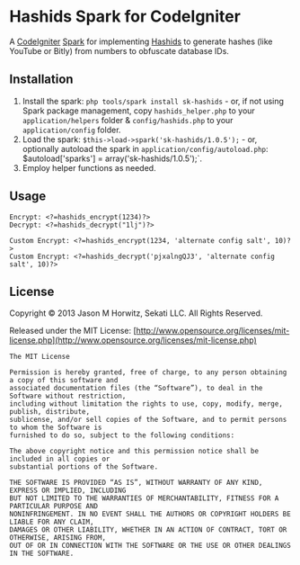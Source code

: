 
Hashids Spark for CodeIgniter
============================

A [CodeIgniter](http://codeigniter.com) [Spark](http://getsparks.org/) for implementing [Hashids](http://www.hashids.org) to generate hashes (like YouTube or Bitly) from numbers to obfuscate database IDs.


Installation
-------------------------------------

1. Install the spark: `php tools/spark install sk-hashids` - or, if not using Spark package management, copy `hashids_helper.php` to your `application/helpers` folder & `config/hashids.php` to your `application/config` folder.
2. Load the spark: `$this->load->spark('sk-hashids/1.0.5');` - or, optionally autoload the spark in `application/config/autoload.php`: $autoload['sparks'] = array('sk-hashids/1.0.5');`.
3. Employ helper functions as needed.


Usage
-------------------------------------

	Encrypt: <?=hashids_encrypt(1234)?>
	Decrypt: <?=hashids_decrypt("1lj")?>

	Custom Encrypt: <?=hashids_encrypt(1234, 'alternate config salt', 10)?>
	Custom Encrypt: <?=hashids_decrypt('pjxalngQJ3', 'alternate config salt', 10)?>


License
-------------------------------------

Copyright © 2013 Jason M Horwitz, Sekati LLC. All Rights Reserved.

Released under the MIT License: [http://www.opensource.org/licenses/mit-license.php](http://www.opensource.org/licenses/mit-license.php)

	The MIT License

	Permission is hereby granted, free of charge, to any person obtaining a copy of this software and
	associated documentation files (the “Software”), to deal in the Software without restriction,
	including without limitation the rights to use, copy, modify, merge, publish, distribute,
	sublicense, and/or sell copies of the Software, and to permit persons to whom the Software is
	furnished to do so, subject to the following conditions:

	The above copyright notice and this permission notice shall be included in all copies or
	substantial portions of the Software.

	THE SOFTWARE IS PROVIDED “AS IS”, WITHOUT WARRANTY OF ANY KIND, EXPRESS OR IMPLIED, INCLUDING
	BUT NOT LIMITED TO THE WARRANTIES OF MERCHANTABILITY, FITNESS FOR A PARTICULAR PURPOSE AND
	NONINFRINGEMENT. IN NO EVENT SHALL THE AUTHORS OR COPYRIGHT HOLDERS BE LIABLE FOR ANY CLAIM,
	DAMAGES OR OTHER LIABILITY, WHETHER IN AN ACTION OF CONTRACT, TORT OR OTHERWISE, ARISING FROM,
	OUT OF OR IN CONNECTION WITH THE SOFTWARE OR THE USE OR OTHER DEALINGS IN THE SOFTWARE.
